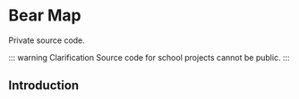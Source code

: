 <Badge type="tip" text="java" />
<Badge type="tip" text="data-structures" />
<Badge type="tip" text="algorithms" />
<Badge type="tip" text="web-development" />
<Badge type="tip" text="backend" />
<Badge type="info" text="school-project" />
<Badge type="danger" text="early" />

# Bear Map

Private source code.

::: warning Clarification
Source code for school projects cannot be public.
:::

## Introduction